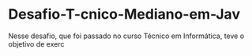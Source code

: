 # Desafio-T-cnico-Mediano-em-Jav
Nesse desafio, que foi passado no curso Técnico em Informática, teve o objetivo de exerc
